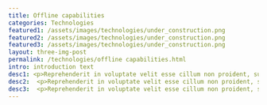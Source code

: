 ```yaml
---
title: Offline capabilities
categories: Technologies
featured1: /assets/images/technologies/under_construction.png
featured2: /assets/images/technologies/under_construction.png
featured3: /assets/images/technologies/under_construction.png
layout: three-img-post
permalink: /technologies/offline capabilities.html
intro: introduction text
desc1: <p>Reprehenderit in voluptate velit esse cillum non proident, sunt in culpa qui officia  sed aliquam feugiat lorem aliquet ut enim rutrum phasellus iaculis accumsan dolore magna aliquam veroeros.</p>
desc2:	<p>Reprehenderit in voluptate velit esse cillum non proident, sunt in culpa qui officia  sed aliquam feugiat lorem aliquet ut enim rutrum phasellus iaculis accumsan dolore magna aliquam veroeros.</p>
desc3:	<p>Reprehenderit in voluptate velit esse cillum non proident, sunt in culpa qui officia  sed aliquam feugiat lorem aliquet ut enim rutrum phasellus iaculis accumsan dolore magna aliquam veroeros.</p>
---
```

